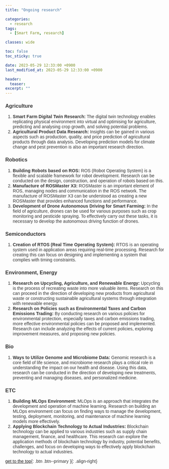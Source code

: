 ```yaml
---
title: "Ongoing research"

categories:
  - research
tags:
  - [Smart Farm, research]

classes: wide

toc: false
toc_sticky: true

date: 2023-05-29 12:33:00 +0900
last_modified_at: 2023-05-29 12:33:00 +0900

header:
  teaser:
excerpt: ""
---
```


<head>
<style>
body {
    font-family: 'Arial', sans-serif;
    color: #333;
}

h3 {
    color: #008080;
    border-bottom: 2px solid #008080;
}

h4 {
    color: #800000;
}

ol {
    padding-left: 1.5em;
    list-style-type: decimal;
}

li {
    line-height: 1.6em;
    margin-bottom: 0.5em;
}

</style>
</head>
<body>

<h3 class="header">Agriculture</h3>
<ol>
<li><strong>Smart Farm Digital Twin Research:</strong> The digital twin technology enables replicating physical environment into virtual and optimising for agriculture, predicting and analysing crop growth, and solving potential problems.</li>
<li><strong>Agricultural Product Data Research:</strong> Insights can be gained in various aspects such as production, quality, and price prediction of agricultural products through data analysis. Developing prediction models for climate change and pest prevention is also an important research direction.</li>
</ol>

<h3 class="header">Robotics</h3>
<ol>
<li><strong>Building Robots based on ROS:</strong> ROS (Robot Operating System) is a flexible and scalable framework for robot development. Research can be conducted on the design, construction, and operation of robots based on this.</li>
<li><strong>Manufacture of ROSMaster X3:</strong> ROSMaster is an important element of ROS, managing nodes and communication in the ROS network. The manufacture of ROSMaster X3 can be understood as creating a new ROSMaster that provides enhanced functions and performance.</li>
<li><strong>Development of Drone Autonomous Driving for Smart Farming:</strong> In the field of agriculture, drones can be used for various purposes such as crop monitoring and pesticide spraying. To effectively carry out these tasks, it is necessary to develop the autonomous driving function of drones.</li>
</ol>

<h3 class="header">Semiconductors</h3>
<ol>
<li><strong>Creation of RTOS (Real Time Operating System):</strong> RTOS is an operating system used in application areas requiring real-time processing. Research for creating this can focus on designing and implementing a system that complies with timing constraints.</li>
</ol>

<h3 class="header">Environment, Energy</h3>
<ol>
<li><strong>Research on Upcycling, Agriculture, and Renewable Energy:</strong> Upcycling is the process of recreating waste into more valuable items. Research on this can proceed in the direction of developing new products from agricultural waste or constructing sustainable agricultural systems through integration with renewable energy.</li>
<li><strong>Research on Policies such as Environmental Taxes and Carbon Emissions Trading:</strong> By conducting research on various policies for environmental protection, especially taxes and carbon emissions trading, more effective environmental policies can be proposed and implemented. Research can include analyzing the effects of current policies, exploring improvement measures, and proposing new policies.</li>
</ol>

<h3 class="header">Bio</h3>
<ol>
<li><strong>Ways to Utilize Genome and Microbiome Data:</strong> Genomic research is a core field of life science, and microbiome research plays a critical role in understanding the impact on our health and disease. Using this data, research can be conducted in the direction of developing new treatments, preventing and managing diseases, and personalized medicine.</li>
</ol>

<h3 class="header">ETC</h3>
<ol>
<li><strong>Building MLOps Environment:</strong> MLOps is an approach that integrates the development and operation of machine learning. Research on building an MLOps environment can focus on finding ways to manage the development, testing, deployment, monitoring, and maintenance of machine learning models more effectively.</li>
<li><strong>Applying Blockchain Technology to Actual Industries:</strong> Blockchain technology can be applied to various industries such as supply chain management, finance, and healthcare. This research can explore the application methods of blockchain technology by industry, potential benefits, challenges, and focus on developing ways to effectively apply blockchain technology to actual industries.</li>
</ol>

</body>

[get to the top](#){: .btn .btn--primary }{: .align-right}
